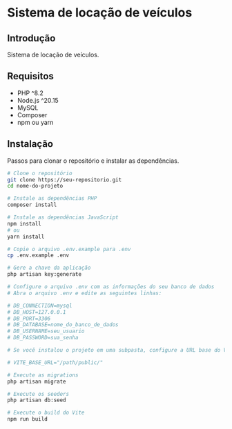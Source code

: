 # Sistema de locação de veículos

## Introdução
Sistema de locação de veículos.

## Requisitos
- PHP ^8.2
- Node.js ^20.15
- MySQL
- Composer
- npm ou yarn

## Instalação
Passos para clonar o repositório e instalar as dependências.

```bash
# Clone o repositório
git clone https://seu-repositorio.git
cd nome-do-projeto

# Instale as dependências PHP
composer install

# Instale as dependências JavaScript
npm install
# ou
yarn install

# Copie o arquivo .env.example para .env
cp .env.example .env

# Gere a chave da aplicação
php artisan key:generate

# Configure o arquivo .env com as informações do seu banco de dados
# Abra o arquivo .env e edite as seguintes linhas:

# DB_CONNECTION=mysql
# DB_HOST=127.0.0.1
# DB_PORT=3306
# DB_DATABASE=nome_do_banco_de_dados
# DB_USERNAME=seu_usuario
# DB_PASSWORD=sua_senha

# Se você instalou o projeto em uma subpasta, configure a URL base do Vite e edite a seguinte linha:

# VITE_BASE_URL="/path/public/"

# Execute as migrations
php artisan migrate

# Execute os seeders
php artisan db:seed

# Execute o build do Vite
npm run build
